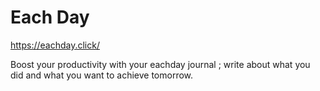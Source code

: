 # Each Day

https://eachday.click/

Boost your productivity with your eachday journal ; write about what you did and what you want to achieve tomorrow.
